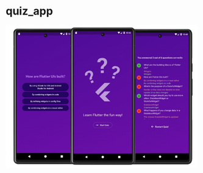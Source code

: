 # quiz_app



![Quiz Banner](https://github.com/ihsan7770/quiz_app/blob/38e055c7774d8525560c01ed5e86a5276355f993/quizapp.png)

 
 

